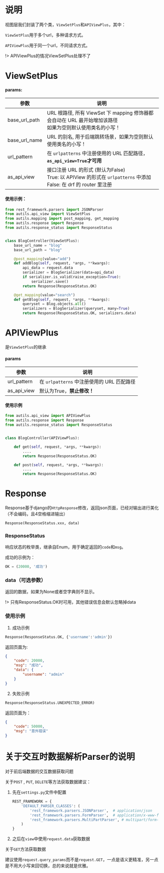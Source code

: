 # 说明

视图层我们封装了两个类，`ViewSetPlus`和`APIViewPlus`，其中：

`ViewSetPlus`用于多个url，多种请求方式。

`APIViewPlus`用于同一个url，不同请求方式。

!> APIViewPlus的情况ViewSetPlus处理不了

# ViewSetPlus

#### params:

| 参数          | 说明                                                         |
| ------------- | ------------------------------------------------------------ |
| base_url_path | URL 根路径, 所有 ViewSet 下 mapping 修饰器都会自动在 URL 最开始增加该路径<br />如果为空则默认使用类名的小写！ |
| base_url_name | URL 的别名, 用于后端跳转场景，如果为空则默认使用类名的小写！ |
| url_pattern   | 在 `urlpatterns` 中注册使用的 URL 匹配路径，<b>`as_api_view=True`才可用</b> |
| as_api_view   | 接口注册 URL 的形式          (默认为False)<br /> True: 以 APIView 的形式在 `urlpatterns` 中添加<br />False: 在 drf 的 router 里注册 |

#### 使用示例：

```python
from rest_framework.parsers import JSONParser
from autils.api_view import ViewSetPlus
from autils.mapping import post_mapping, get_mapping
from autils.response import Response
from autils.response_status import ResponseStatus


class BlogController(ViewSetPlus):
    base_url_name = "blog"
    base_url_path = "blog"

    @post_mapping(value="add")
    def addBlog(self, request, *args, **kwargs):
        api_data = request.data
        serializer = BlogSerializer(data=api_data)
        if serializer.is_valid(raise_exception=True):
            serializer.save()
        return Response(ResponseStatus.OK)

    @get_mapping(value="search")
    def getBlog(self, request, *args, **kwargs):
        queryset = Blog.objects.all()
        serializers = BlogSerializer(queryset, many=True)
        return Response(ResponseStatus.OK, serializers.data)
```

# APIViewPlus

是`ViewSetPlus`的继承

#### params

| 参数        | 说明                                       |
| ----------- | ------------------------------------------ |
| url_pattern | 在 `urlpatterns` 中注册使用的 URL 匹配路径 |
| as_api_view | 默认为True，<b>禁止修改！</b>              |

#### 使用示例

```python
from autils.api_view import APIViewPlus
from autils.response import Response
from autils.response_status import ResponseStatus


class BlogController(APIViewPlus):

    def get(self, request, *args, **kwargs):
        ....
        return Response(ResponseStatus.OK)

    def post(self, request, *args, **kwargs):
        ....
        return Response(ResponseStatus.OK)
```

# Response

Response基于django的`HttpResponse`修改，返回json页面，已经对输出进行美化（不会编码，且4空格缩进输出）

```python
Response(ResponseStatus.xxx, data)
```

### ResponseStatus

响应状态的枚举类，继承自Enum，用于确定返回的`code`和`msg`。

成功的示例为：

```python
OK = (20000, '成功')
```

### data（可选参数）<!-- {docsify-ignore} -->

返回的数据，如果为None或者空字典则不显示。

!> 只有ResponseStatus.OK时可用，其他错误信息会默认忽略掉data

### 使用示例 <!-- {docsify-ignore} -->

1. 成功示例

```python
Response(ResponseStatus.OK, {'username':'admin'})
```

返回页面为:

```json
{
    "code": 20000,
    "msg": "成功",
    "data": {
        "username": "admin"
    }
}
```

2. 失败示例

```python
Response(ResponseStatus.UNEXPECTED_ERROR)
```

返回页面为：

```json
{
    "code": 50000,
    "msg": "意外错误"
}
```

# 关于交互时数据解析Parser的说明

对于前后端数据的交互数据获取问题

关于`POST` , `PUT`, `DELETE`等方法获取数据建议：

1. 先在`settings.py`文件中配置

   ```python
   REST_FRAMEWORK = {
       'DEFAULT_PARSER_CLASSES': (
           'rest_framework.parsers.JSONParser',  # application/json
           'rest_framework.parsers.FormParser',  # application/x-www-form-urlencoded
           'rest_framework.parsers.MultiPartParser', # multipart/form-data
       )
   }
   ```

2. 之后在`view`中使用`request.data`获取数据

关于`GET`方法获取数据

建议使用`request.query_params`而不是`request.GET`，一点是语义更精准，另一点是不用大小写来回切换，总的来说就是优雅。
